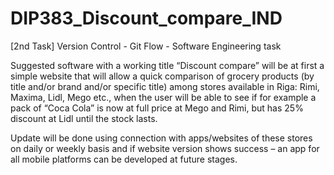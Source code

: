 # DIP383_Discount_compare_IND
[2nd Task] Version Control - Git Flow - Software Engineering task

Suggested software with a working title “Discount compare” will be at first a simple website that will allow a quick comparison of grocery products (by title and/or brand and/or specific title) among stores available in Riga: Rimi, Maxima, Lidl, Mego etc., when the user will be able to see if for example a pack of “Coca Cola” is now at full price at Mego and Rimi, but has 25% discount at Lidl until the stock lasts.

Update will be done using connection with apps/websites of these stores on daily or weekly basis and if website version shows success – an app for all mobile platforms can be developed at future stages.